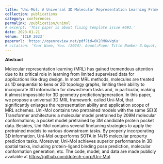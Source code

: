 ```yaml
---
title: "Uni-Mol: A Universal 3D Molecular Representation Learning Framework"
collection: publications
category: conferences
permalink: /publication/unimol
# excerpt: 'This paper is about fixing template issue #693.'
date: 2023-01-21
venue: 'ICLR 2023'
paperurl: 'https://openreview.net/pdf?id=6K2RM6wVqKu'
# citation: 'Your Name, You. (2024). &quot;Paper Title Number 3.&quot; <i>GitHub Journal of Bugs</i>. 1(3).'
---
```


**Abstract**

Molecular representation learning (MRL) has gained tremendous attention due to its critical role in learning from limited supervised data for applications like drug design. In most MRL methods, molecules are treated as 1D sequential to kens or 2D topology graphs, limiting their ability to incorporate 3D information for downstream tasks and, in particular, making it almost impossible for 3D geometry prediction/generation. In this paper, we propose a universal 3D MRL framework, called Uni-Mol, that significantly enlarges the representation ability and application scope of MRL schemes. Uni-Mol contains two pretrained models with the same SE(3) Transformer architecture: a molecular model pretrained by 209M molecular conformations; a pocket model pretrained by 3M candidate protein pocket data. Besides, Uni-Mol contains several finetuning strategies to apply the pretrained models to various downstream tasks. By properly incorporating 3D information, Uni-Mol outperforms SOTA in 14/15 molecular property prediction tasks. Moreover, Uni-Mol achieves superior performance in 3D spatial tasks, including protein-ligand binding pose prediction, molecular conformation generation, etc. The code, model, and data are made publicly available at https://github.com/dptech-corp/Uni-Mol.
